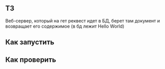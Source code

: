 ## ТЗ
Веб-сервер, который на гет реквест идет в БД, берет там документ и возвращает его содержимое (в бд лежит Hello World)

## Как запустить 


## Как проверить